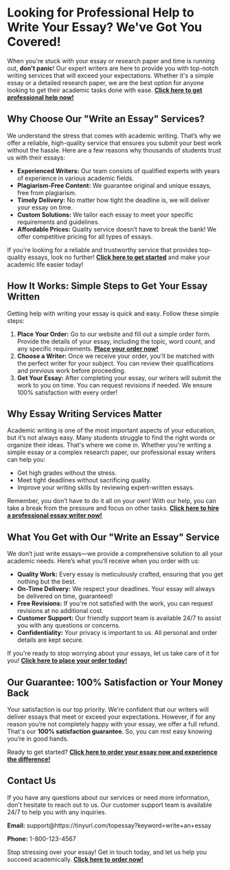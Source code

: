 <h1>Looking for Professional Help to Write Your Essay? We've Got You Covered!</h1>

<p>When you're stuck with your essay or research paper and time is running out, <strong>don't panic</strong>! Our expert writers are here to provide you with top-notch writing services that will exceed your expectations. Whether it's a simple essay or a detailed research paper, we are the best option for anyone looking to get their academic tasks done with ease. <a href="https://tinyurl.com/topessay?keyword=write+an+essay"><strong>Click here to get professional help now!</strong></a></p>

<h2>Why Choose Our "Write an Essay" Services?</h2>

<p>We understand the stress that comes with academic writing. That’s why we offer a reliable, high-quality service that ensures you submit your best work without the hassle. Here are a few reasons why thousands of students trust us with their essays:</p>

<ul>
  <li><strong>Experienced Writers:</strong> Our team consists of qualified experts with years of experience in various academic fields.</li>
  <li><strong>Plagiarism-Free Content:</strong> We guarantee original and unique essays, free from plagiarism.</li>
  <li><strong>Timely Delivery:</strong> No matter how tight the deadline is, we will deliver your essay on time.</li>
  <li><strong>Custom Solutions:</strong> We tailor each essay to meet your specific requirements and guidelines.</li>
  <li><strong>Affordable Prices:</strong> Quality service doesn’t have to break the bank! We offer competitive pricing for all types of essays.</li>
</ul>

<p>If you're looking for a reliable and trustworthy service that provides top-quality essays, look no further! <a href="https://tinyurl.com/topessay?keyword=write+an+essay"><strong>Click here to get started</strong></a> and make your academic life easier today!</p>

<h2>How It Works: Simple Steps to Get Your Essay Written</h2>

<p>Getting help with writing your essay is quick and easy. Follow these simple steps:</p>

<ol>
  <li><strong>Place Your Order:</strong> Go to our website and fill out a simple order form. Provide the details of your essay, including the topic, word count, and any specific requirements. <a href="https://tinyurl.com/topessay?keyword=write+an+essay"><strong>Place your order now!</strong></a></li>
  <li><strong>Choose a Writer:</strong> Once we receive your order, you'll be matched with the perfect writer for your subject. You can review their qualifications and previous work before proceeding.</li>
  <li><strong>Get Your Essay:</strong> After completing your essay, our writers will submit the work to you on time. You can request revisions if needed. We ensure 100% satisfaction with every order!</li>
</ol>

<h2>Why Essay Writing Services Matter</h2>

<p>Academic writing is one of the most important aspects of your education, but it’s not always easy. Many students struggle to find the right words or organize their ideas. That's where we come in. Whether you're writing a simple essay or a complex research paper, our professional essay writers can help you:</p>

<ul>
  <li>Get high grades without the stress.</li>
  <li>Meet tight deadlines without sacrificing quality.</li>
  <li>Improve your writing skills by reviewing expert-written essays.</li>
</ul>

<p>Remember, you don’t have to do it all on your own! With our help, you can take a break from the pressure and focus on other tasks. <a href="https://tinyurl.com/topessay?keyword=write+an+essay"><strong>Click here to hire a professional essay writer now!</strong></a></p>

<h2>What You Get with Our "Write an Essay" Service</h2>

<p>We don’t just write essays—we provide a comprehensive solution to all your academic needs. Here’s what you’ll receive when you order with us:</p>

<ul>
  <li><strong>Quality Work:</strong> Every essay is meticulously crafted, ensuring that you get nothing but the best.</li>
  <li><strong>On-Time Delivery:</strong> We respect your deadlines. Your essay will always be delivered on time, guaranteed!</li>
  <li><strong>Free Revisions:</strong> If you're not satisfied with the work, you can request revisions at no additional cost.</li>
  <li><strong>Customer Support:</strong> Our friendly support team is available 24/7 to assist you with any questions or concerns.</li>
  <li><strong>Confidentiality:</strong> Your privacy is important to us. All personal and order details are kept secure.</li>
</ul>

<p>If you're ready to stop worrying about your essays, let us take care of it for you! <a href="https://tinyurl.com/topessay?keyword=write+an+essay"><strong>Click here to place your order today!</strong></a></p>

<h2>Our Guarantee: 100% Satisfaction or Your Money Back</h2>

<p>Your satisfaction is our top priority. We’re confident that our writers will deliver essays that meet or exceed your expectations. However, if for any reason you’re not completely happy with your essay, we offer a full refund. That's our <strong>100% satisfaction guarantee</strong>. So, you can rest easy knowing you’re in good hands.</p>

<p>Ready to get started? <a href="https://tinyurl.com/topessay?keyword=write+an+essay"><strong>Click here to order your essay now and experience the difference!</strong></a></p>

<h2>Contact Us</h2>

<p>If you have any questions about our services or need more information, don't hesitate to reach out to us. Our customer support team is available 24/7 to help you with any inquiries.</p>

<p><strong>Email:</strong> support@https://tinyurl.com/topessay?keyword=write+an+essay</p>
<p><strong>Phone:</strong> 1-800-123-4567</p>

<p>Stop stressing over your essay! Get in touch today, and let us help you succeed academically. <a href="https://tinyurl.com/topessay?keyword=write+an+essay"><strong>Click here to order now!</strong></a></p>
